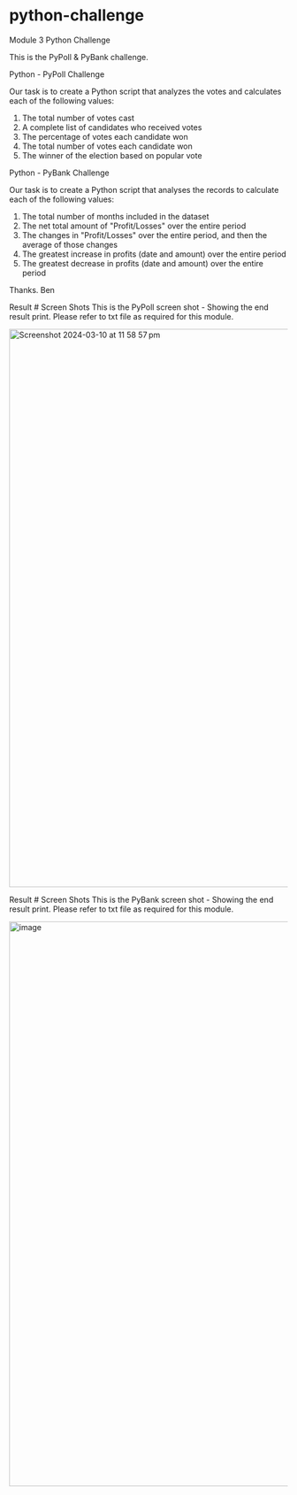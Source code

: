 # python-challenge
Module 3 Python Challenge

This is the PyPoll & PyBank challenge.

Python - PyPoll Challenge

Our task is to create a Python script that analyzes the votes and calculates each of the following values:
1. The total number of votes cast
2. A complete list of candidates who received votes
3. The percentage of votes each candidate won
4. The total number of votes each candidate won
5. The winner of the election based on popular vote

Python - PyBank Challenge

Our task is to create a Python script that analyses the records to calculate each of the following values:
1. The total number of months included in the dataset
2. The net total amount of "Profit/Losses" over the entire period
3. The changes in "Profit/Losses" over the entire period, and then the average of those changes
4. The greatest increase in profits (date and amount) over the entire period
5. The greatest decrease in profits (date and amount) over the entire period

Thanks. Ben

Result # Screen Shots This is the PyPoll screen shot - Showing the end result print. Please refer to txt file as required for this module.

<img width="1009" alt="Screenshot 2024-03-10 at 11 58 57 pm" src="https://github.com/Mono-Co/python-challenge/assets/69753431/f12a0474-0092-4b71-93b4-16b9a53c1d8e">



Result # Screen Shots This is the PyBank screen shot - Showing the end result print. Please refer to txt file as required for this module.

<img width="1021" alt="image" src="https://github.com/Mono-Co/python-challenge/assets/69753431/2e7d81a9-c3f1-4ae3-84a2-c875bdb452e0">

